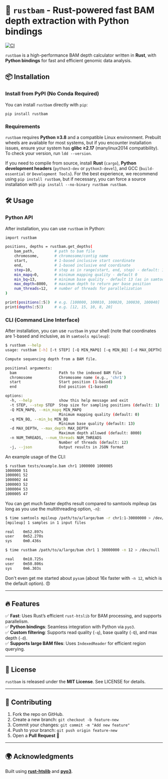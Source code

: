 # 🦀 `rustbam` - Rust-powered fast BAM depth extraction with Python bindings

[![CI](https://github.com/shahcompbio/rustbam/actions/workflows/integration.yaml/badge.svg)](https://github.com/shahcompbio/rustbam/actions/workflows/integration.yaml)

`rustbam` is a high-performance BAM depth calculator written in **Rust**, with **Python bindings** for fast and efficient genomic data analysis.

## 📦 Installation  

### **Install from PyPI (No Conda Required)** 

You can install `rustbam` directly with `pip`:

```
pip install rustbam
```

### **Requirements**

`rustbam` requires **Python ≥3.8** and a compatible Linux environment. Prebuilt wheels are available for most systems, but if you encounter installation issues, ensure your system has **glibc ≥2.17** (manylinux2014 compatibility). To check your version, run `ldd --version`. 

If you need to compile from source, install **Rust** (`cargo`), **Python development headers** (`python3-dev` or `python3-devel`), and GCC (`build-essential` or `Development Tools`). For the best experience, we recommend using `pip install rustbam`, but if necessary, you can force a source installation with `pip install --no-binary rustbam rustbam`.

## 🛠️ Usage

### **Python API**

After installation, you can use `rustbam` in Python:

```bash
import rustbam

positions, depths = rustbam.get_depths(
    bam_path,         # path to bam file
    chromosome,       # chromosome/contig name
    start,            # 1-based inclusive start coordinate
    end,              # 1-based inclusive end coordinate
    step=10,          # step as in range(start, end, step) - default: 1
    min_mapq=0,       # minimum mapping quality - default 0
    min_bq=13,        # minimum base quality - default 13 (as in samtools mpileup)
    max_depth=8000,   # maximum depth to return per base position
    num_threads=12,   # number of threads for parallelization
)

print(positions[:5])  # e.g. [100000, 100010, 100020, 100030, 100040]
print(depths[:5])     # e.g. [12, 15, 10, 8, 20]
```


### **CLI (Command Line Interface)**

After installation, you can use `rustbam` in your shell (note that coordinates are 1-based and inclusive, as in `samtools mpileup`):

```bash
$ rustbam --help
usage: rustbam [-h] [-t STEP] [-Q MIN_MAPQ] [-q MIN_BQ] [-d MAX_DEPTH] [-n NUM_THREADS] [-j] bam chromosome start end

Compute sequencing depth from a BAM file.

positional arguments:
  bam                   Path to the indexed BAM file
  chromosome            Chromosome name (e.g., 'chr1')
  start                 Start position (1-based)
  end                   End position (1-based)

options:
  -h, --help            show this help message and exit
  -t STEP, --step STEP  Step size for sampling positions (default: 1)
  -Q MIN_MAPQ, --min_mapq MIN_MAPQ
                        Minimum mapping quality (default: 0)
  -q MIN_BQ, --min_bq MIN_BQ
                        Minimum base quality (default: 13)
  -d MAX_DEPTH, --max_depth MAX_DEPTH
                        Maximum depth allowed (default: 8000)
  -n NUM_THREADS, --num_threads NUM_THREADS
                        Number of threads (default: 12)
  -j, --json            Output results in JSON format
```

An example usage of the CLI:

```bash
$ rustbam tests/example.bam chr1 1000000 1000005
1000000 51
1000001 52
1000002 44
1000003 52
1000004 53
1000005 47
```

You can get much faster depths result compared to samtools mpileup (as long as you use the multithreading option, `-n`):

```bash
$ time samtools mpileup /path/to/a/large/bam -r chr1:1-30000000 > /dev/null
[mpileup] 1 samples in 1 input files

real    0m52.897s
user    0m52.270s
sys     0m0.436s

$ time rustbam /path/to/a/large/bam chr1 1 30000000 -n 12 > /dev/null

real    0m18.725s
user    0m50.806s
sys     0m6.303s
```

Don't even get me started about `pysam` (about 16x faster with `-n 12`, which is the default option). 😠

---

## 🔥 Features

✅ **Fast**: Uses Rust’s efficient `rust-htslib` for BAM processing, and supports parallelism.  
✅ **Python bindings**: Seamless integration with Python via `pyo3`.  
✅ **Custom filtering**: Supports read quality (`-q`), base quality (`-Q`), and max depth (`-d`).  
✅ **Supports large BAM files**: Uses `IndexedReader` for efficient region querying.

---

## 📜 License

`rustbam` is released under the **MIT License**. See LICENSE for details.

---

## 🤝 Contributing

1. Fork the repo on GitHub.
2. Create a new branch: `git checkout -b feature-new`
3. Commit your changes: `git commit -m "Add new feature"`
4. Push to your branch: `git push origin feature-new`
5. Open a **Pull Request** 🎉

---

## 🌍 Acknowledgments

Built using **[rust-htslib](https://github.com/rust-bio/rust-htslib)** and **[pyo3](https://github.com/PyO3/pyo3)**.

